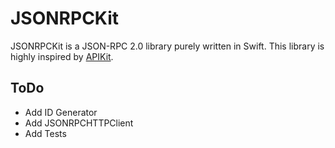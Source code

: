 # JSONRPCKit
JSONRPCKit is a JSON-RPC 2.0 library purely written in Swift. This library is highly inspired by [APIKit](https://github.com/ishkawa/APIKit).

## ToDo
- Add ID Generator
- Add JSONRPCHTTPClient
- Add Tests
